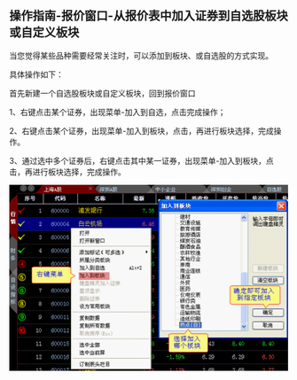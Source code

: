 ## 操作指南-报价窗口-从报价表中加入证券到自选股板块或自定义板块

当您觉得某些品种需要经常关注时，可以添加到板块、或自选股的方式实现。

具体操作如下：

首先新建一个自选股板块或自定义板块，回到报价窗口

1、右键点击某个证券，出现菜单-加入到自选，点击完成操作；

2、右键点击某个证券，出现菜单-加入到板块，点击，再进行板块选择，完成操作。

3、通过选中多个证券后，右键点击其中某一证券，出现菜单-加入到板块，点击，再进行板块选择，完成操作。


![图片6.png](/assets/17591.png)